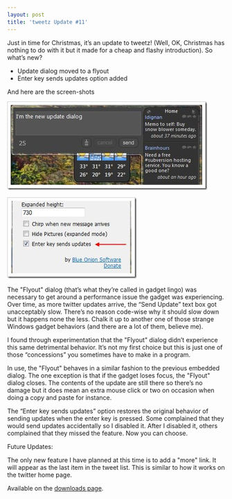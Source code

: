 ```yaml
---
layout: post
title: 'tweetz Update #11'
---
```

Just in time for Christmas, it’s an update to tweetz! (Well, OK, Christmas has nothing to do with it but it made for a cheap and flashy introduction). So what’s new?

  * Update dialog moved to a flyout 
  * Enter key sends updates option added 

And here are the screen-shots

![update](/cdn/images/blog/tweetzUpdate11_C1DA/update.jpg)

![sendonenter](/cdn/images/blog/tweetzUpdate11_C1DA/sendonenter.jpg)

The "Flyout" dialog (that’s what they’re called in gadget lingo) was necessary to get around a performance issue the gadget was experiencing. Over time, as more twitter updates arrive, the “Send Update” text box got unacceptably slow. There’s no reason code-wise why it should slow down but it happens none the less. Chalk it up to another one of those strange Windows gadget behaviors (and there are a lot of them, believe me).

I found through experimentation that the "Flyout" dialog didn’t experience this same detrimental behavior. It’s not my first choice but this is just one of those “concessions” you sometimes have to make in a program.

In use, the "Flyout" behaves in a similar fashion to the previous embedded dialog. The one exception is that if the gadget loses focus, the "Flyout" dialog closes. The contents of the update are still there so there’s no damage but it does mean an extra mouse click or two on occasion when doing a copy and paste for instance.

The “Enter key sends updates” option restores the original behavior of sending updates when the enter key is pressed. Some complained that they would send updates accidentally so I disabled it. After I disabled it, others complained that they missed the feature. Now you can choose.

Future Updates:

The only new feature I have planned at this time is to add a "more" link. It will appear as the last item in the tweet list. This is similar to how it works on the twitter home page.

Available on the [downloads page](/downloads).
